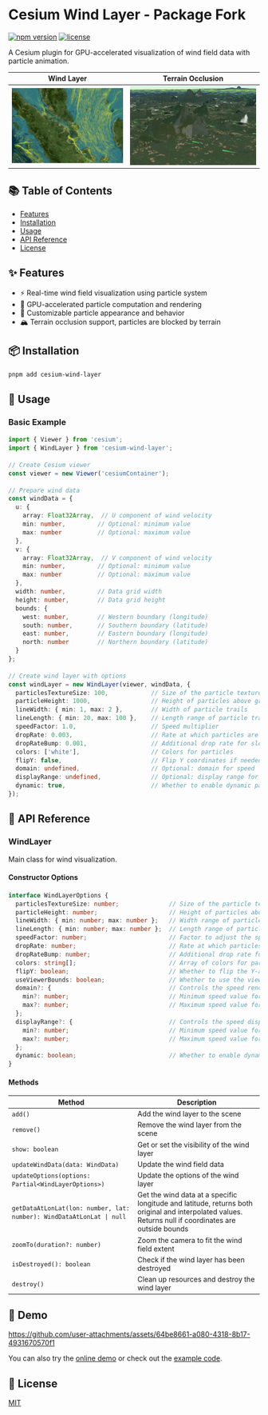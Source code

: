 # Cesium Wind Layer - Package Fork

[![npm version](https://img.shields.io/npm/v/cesium-wind-layer.svg)](https://www.npmjs.com/package/cesium-wind-layer)
[![license](https://img.shields.io/npm/l/cesium-wind-layer.svg)](https://github.com/your-repo/cesium-wind-layer/blob/main/LICENSE)

A Cesium plugin for GPU-accelerated visualization of wind field data with particle animation.

| Wind Layer | Terrain Occlusion |
|-----------------|------------------------|
| ![Wind Layer Demo](/pictures/wind.gif) | ![Terrain Occlusion Demo](/pictures/terrain.gif) |

## 📚 Table of Contents

- [Features](#features)
- [Installation](#installation)
- [Usage](#usage)
- [API Reference](#api-reference)
- [License](#license)

## ✨ Features

- ⚡️ Real-time wind field visualization using particle system
- 🚀 GPU-accelerated particle computation and rendering
- 🎨 Customizable particle appearance and behavior
- 🏔️ Terrain occlusion support, particles are blocked by terrain

## 📦 Installation

```bash
pnpm add cesium-wind-layer
```

## 🚀 Usage

### Basic Example

```typescript
import { Viewer } from 'cesium';
import { WindLayer } from 'cesium-wind-layer';

// Create Cesium viewer
const viewer = new Viewer('cesiumContainer');

// Prepare wind data
const windData = {
  u: {
    array: Float32Array,  // U component of wind velocity
    min: number,         // Optional: minimum value
    max: number          // Optional: maximum value
  },
  v: {
    array: Float32Array,  // V component of wind velocity
    min: number,         // Optional: minimum value
    max: number          // Optional: maximum value
  },
  width: number,         // Data grid width
  height: number,        // Data grid height
  bounds: {
    west: number,        // Western boundary (longitude)
    south: number,       // Southern boundary (latitude)
    east: number,        // Eastern boundary (longitude)
    north: number        // Northern boundary (latitude)
  }
};

// Create wind layer with options
const windLayer = new WindLayer(viewer, windData, {
  particlesTextureSize: 100,            // Size of the particle texture. Determines the maximum number of particles (size squared).
  particleHeight: 1000,                 // Height of particles above ground
  lineWidth: { min: 1, max: 2 },        // Width of particle trails
  lineLength: { min: 20, max: 100 },    // Length range of particle trails
  speedFactor: 1.0,                     // Speed multiplier
  dropRate: 0.003,                      // Rate at which particles are dropped
  dropRateBump: 0.001,                  // Additional drop rate for slow particles
  colors: ['white'],                    // Colors for particles
  flipY: false,                         // Flip Y coordinates if needed
  domain: undefined,                    // Optional: domain for speed
  displayRange: undefined,              // Optional: display range for speed
  dynamic: true,                        // Whether to enable dynamic particle animation
});
```

## 📖 API Reference

### WindLayer

Main class for wind visualization.

#### Constructor Options

```typescript
interface WindLayerOptions {
  particlesTextureSize: number;              // Size of the particle texture. Determines the maximum number of particles (size squared). Default is 100.
  particleHeight: number;                    // Height of particles above the ground in meters. Default is 0.
  lineWidth: { min: number; max: number };   // Width range of particle trails in pixels. Default is { min: 1, max: 2 }.
  lineLength: { min: number; max: number };  // Length range of particle trails. Default is { min: 20, max: 100 }.
  speedFactor: number;                       // Factor to adjust the speed of particles. Default is 1.0.
  dropRate: number;                          // Rate at which particles are dropped (reset). Default is 0.003.
  dropRateBump: number;                      // Additional drop rate for slow-moving particles. Default is 0.001.
  colors: string[];                          // Array of colors for particles. Can be used to create color gradients. Default is ['white'].
  flipY: boolean;                            // Whether to flip the Y-axis of the wind data. Default is false.
  useViewerBounds: boolean;                  // Whether to use the viewer bounds to generate particles. Default is false.
  domain?: {                                 // Controls the speed rendering range. Default is undefined.
    min?: number;                            // Minimum speed value for rendering
    max?: number;                            // Maximum speed value for rendering
  };
  displayRange?: {                           // Controls the speed display range for visualization. Default is undefined.
    min?: number;                            // Minimum speed value for display
    max?: number;                            // Maximum speed value for display
  };
  dynamic: boolean;                          // Whether to enable dynamic particle animation. Default is true.
}
```

#### Methods

| Method | Description |
|--------|-------------|
| `add()` | Add the wind layer to the scene |
| `remove()` | Remove the wind layer from the scene |
| `show: boolean` | Get or set the visibility of the wind layer |
| `updateWindData(data: WindData)` | Update the wind field data |
| `updateOptions(options: Partial<WindLayerOptions>)` | Update the options of the wind layer |
| `getDataAtLonLat(lon: number, lat: number): WindDataAtLonLat \| null` | Get the wind data at a specific longitude and latitude, returns both original and interpolated values. Returns null if coordinates are outside bounds |
| `zoomTo(duration?: number)` | Zoom the camera to fit the wind field extent |
| `isDestroyed(): boolean` | Check if the wind layer has been destroyed |
| `destroy()` | Clean up resources and destroy the wind layer |

## 🎥 Demo

https://github.com/user-attachments/assets/64be8661-a080-4318-8b17-4931670570f1

You can also try the [online demo](https://cesium-wind-layer.opendde.com/) or check out the [example code](../../example).


## 📄 License

[MIT](/LICENSE)
